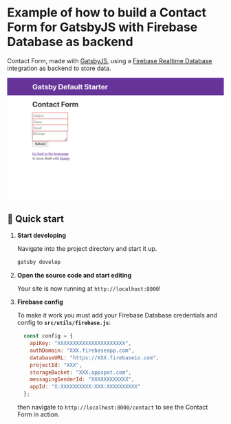 # Example of how to build a Contact Form for GatsbyJS with Firebase Database as backend

Contact Form, made with [GatsbyJS](https://www.gatsbyjs.org/), using a [Firebase Realtime Database](https://www.gatsbyjs.org/) integration as backend to store data.

![Contact Form](./screenshot.png "Contact Form")

## 🚀 Quick start

1.  **Start developing**

    Navigate into the project directory and start it up.

    ```sh
    gatsby develop
    ```

1.  **Open the source code and start editing**

    Your site is now running at `http://localhost:8000`!

1.  **Firebase config**  

    To make it work you must add your Firebase Database credentials and config to **`src/utils/firebase.js`**:

    ```javascript
      const config = {
        apiKey: "XXXXXXXXXXXXXXXXXXXXXX",
        authDomain: "XXX.firebaseapp.com",
        databaseURL: "https://XXX.firebaseio.com",
        projectId: "XXX",
        storageBucket: "XXX.appspot.com",
        messagingSenderId: "XXXXXXXXXXXX",
        appId: "X:XXXXXXXXXX:XXX:XXXXXXXXXX"
      };
    ```

    then navigate to `http://localhost:8000/contact` to see the Contact Form in action.
